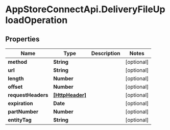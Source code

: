 # AppStoreConnectApi.DeliveryFileUploadOperation

## Properties

Name | Type | Description | Notes
------------ | ------------- | ------------- | -------------
**method** | **String** |  | [optional] 
**url** | **String** |  | [optional] 
**length** | **Number** |  | [optional] 
**offset** | **Number** |  | [optional] 
**requestHeaders** | [**[HttpHeader]**](HttpHeader.md) |  | [optional] 
**expiration** | **Date** |  | [optional] 
**partNumber** | **Number** |  | [optional] 
**entityTag** | **String** |  | [optional] 


